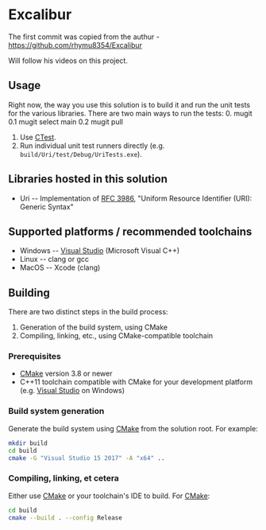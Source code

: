 # Excalibur

The first commit was copied from the authur - https://github.com/rhymu8354/Excalibur

Will follow his videos on this project.

## Usage

Right now, the way you use this solution is to build it and run the unit tests for the various libraries.  There are two main ways to run the tests:
0. mugit
    0.1 mugit select main
    0.2 mugit pull
1. Use [CTest](https://cmake.org/cmake/help/latest/module/CTest.html).
2. Run individual unit test runners directly (e.g. `build/Uri/test/Debug/UriTests.exe`).

## Libraries hosted in this solution

* Uri -- Implementation of [RFC 3986](https://tools.ietf.org/html/rfc3986),
  "Uniform Resource Identifier (URI): Generic Syntax"

## Supported platforms / recommended toolchains

* Windows -- [Visual Studio](https://www.visualstudio.com/) (Microsoft Visual C++)
* Linux -- clang or gcc
* MacOS -- Xcode (clang)

## Building

There are two distinct steps in the build process:

1. Generation of the build system, using CMake
2. Compiling, linking, etc., using CMake-compatible toolchain

### Prerequisites

* [CMake](https://cmake.org/) version 3.8 or newer
* C++11 toolchain compatible with CMake for your development platform (e.g. [Visual Studio](https://www.visualstudio.com/) on Windows)

### Build system generation

Generate the build system using [CMake](https://cmake.org/) from the solution root.  For example:

```bash
mkdir build
cd build
cmake -G "Visual Studio 15 2017" -A "x64" ..
```

### Compiling, linking, et cetera

Either use [CMake](https://cmake.org/) or your toolchain's IDE to build.
For [CMake](https://cmake.org/):

```bash
cd build
cmake --build . --config Release
```
